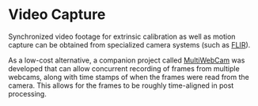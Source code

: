 # Video Capture

Synchronized video footage for extrinsic calibration as well as motion capture can be obtained from specialized camera systems (such as [FLIR](https://www.flir.com/support-center/iis/machine-vision/application-note/configuring-synchronized-capture-with-multiple-cameras/)).

As a low-cost alternative, a companion project called [MultiWebCam](https://github.com/mprib/multiwebcam) was developed that can allow concurrent recording of frames from multiple webcams, along with time stamps of when the frames were read from the camera. This allows for the frames to be roughly time-aligned in post processing.